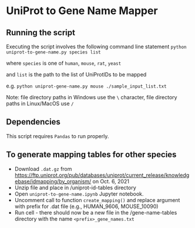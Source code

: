 # UniProt to Gene Name Mapper

## Running the script

Executing the script involves the following command line statement
`python uniprot-to-gene-name.py species list`

where `species` is one of `human`, `mouse`, `rat`, `yeast`

and `list` is the path to the list of UniProtIDs to be mapped


e.g.
`python uniprot-gene-name.py mouse ./sample_input_list.txt`

Note: file directory paths in Windows use the `\` character, file directory paths in Linux/MacOS use `/`

## Dependencies
This script requires `Pandas` to run properly.

## To generate mapping tables for other species
* Download `.dat.gz` from https://ftp.uniprot.org/pub/databases/uniprot/current_release/knowledgebase/idmapping/by_organism/ on Oct. 6, 2021
* Unzip file and place in /uniprot-id-tables directory
* Open `uniprot-to-gene-name.ipynb` Jupyter notebook. 
* Uncomment call to function `create_mapping()` and replace argument with prefix for .dat file (e.g., HUMAN_9606, MOUSE_10090)
* Run cell - there should now be a new file in the /gene-name-tables directory with the name `<prefix>_gene_names.txt`
